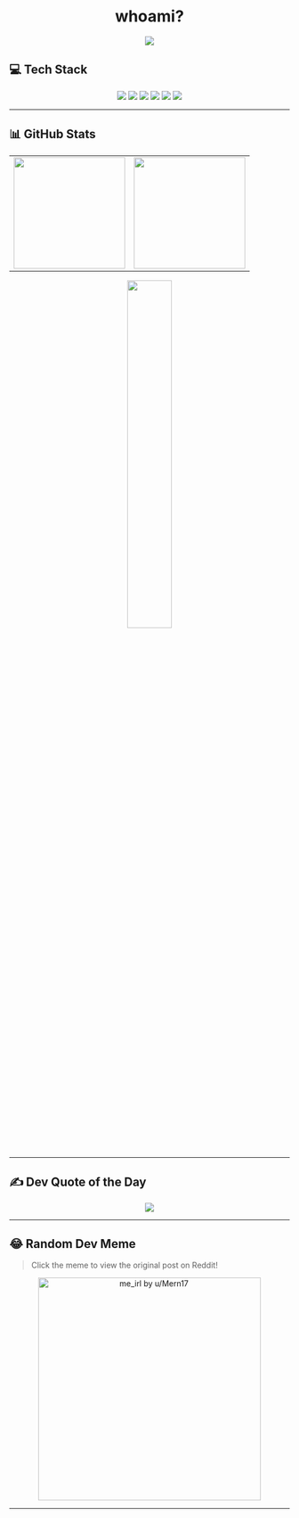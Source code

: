   <h1 align="center"> whoami? </h1>

<p align="center">
  <a href="https://git.io/typing-svg">
    <img src="https://readme-typing-svg.herokuapp.com?font=Red+Hat+Mono&pause=1000&color=73C9E4&center=true&random=false&width=435&lines=I'm+a+Student;I'm+a+CyberSecurity+Enthusiast;I'm+a+CTF+Player;I'm+an+Anime;Living+Darkside" /></a>
</p>

## 💻 Tech Stack

<p align="center">
  <img src="https://img.shields.io/badge/C-%2300599C.svg?style=for-the-badge&logo=c&logoColor=white" />
  <img src="https://img.shields.io/badge/Rust-%23000000.svg?style=for-the-badge&logo=rust&logoColor=white" />
  <img src="https://img.shields.io/badge/Python-3670A0?style=for-the-badge&logo=python&logoColor=ffdd54" />
  <img src="https://img.shields.io/badge/Flask-%23000.svg?style=for-the-badge&logo=flask&logoColor=white" />
  <img src="https://img.shields.io/badge/Pandas-%23150458.svg?style=for-the-badge&logo=pandas&logoColor=white" />
  <img src="https://img.shields.io/badge/Linux-FCC624?style=for-the-badge&logo=linux&logoColor=black" />
</p>

---

## 📊 GitHub Stats

<table>
<tr>
  <td>
    <img src="https://github-readme-stats.vercel.app/api?username=rafidghanim&theme=tokyonight&show_icons=true&hide_border=false&count_private=true" height="200"/>
  </td>
  <td>
    <img src="https://github-readme-streak-stats.herokuapp.com/?user=rafidghanim&theme=tokyonight&hide_border=false" height="200"/>
  </td>
</tr>
</table>

<p align="center">
  <img src="https://github-readme-stats.vercel.app/api/top-langs/?username=rafidghanim&theme=tokyonight&layout=compact&hide_border=false" width="40%" />
</p>

---

## ✍️ Dev Quote of the Day

<p align="center">
  <img src="https://quotes-github-readme.vercel.app/api?type=horizontal&theme=radical" />
</p>

---

## 😂 Random Dev Meme

> Click the meme to view the original post on Reddit!

<p align="center">
  <a href="https://redd.it/1mf0lxd" target="_blank">
    <img src="https://i.redd.it/eyn9ymkkmfgf1.png" width="400px" alt="me_irl by u/Mern17" />
  </a>
</p>

---


